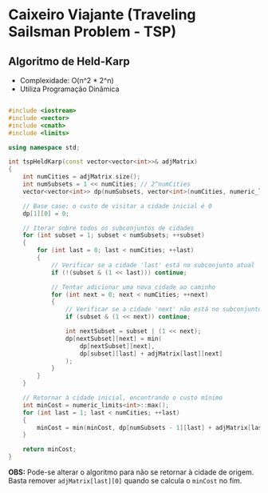 # Caixeiro Viajante (Traveling Sailsman Problem - TSP)

## Algoritmo de Held-Karp

- Complexidade: O(n^2 * 2^n)
- Utiliza Programação Dinâmica

```c++

#include <iostream>
#include <vector>
#include <cmath>
#include <limits>

using namespace std;

int tspHeldKarp(const vector<vector<int>>& adjMatrix)
{
    int numCities = adjMatrix.size();
    int numSubsets = 1 << numCities; // 2^numCities
    vector<vector<int>> dp(numSubsets, vector<int>(numCities, numeric_limits<int>::max()));

    // Base case: o custo de visitar a cidade inicial é 0
    dp[1][0] = 0;

    // Iterar sobre todos os subconjuntos de cidades
    for (int subset = 1; subset < numSubsets; ++subset)
    {
        for (int last = 0; last < numCities; ++last)
        {
            // Verificar se a cidade 'last' está no subconjunto atual
            if (!(subset & (1 << last))) continue;

            // Tentar adicionar uma nova cidade ao caminho
            for (int next = 0; next < numCities; ++next)
            {
                // Verificar se a cidade 'next' não está no subconjunto atual
                if (subset & (1 << next)) continue;

                int nextSubset = subset | (1 << next);
                dp[nextSubset][next] = min(
                    dp[nextSubset][next],
                    dp[subset][last] + adjMatrix[last][next]
                );
            }
        }
    }

    // Retornar à cidade inicial, encontrando o custo mínimo
    int minCost = numeric_limits<int>::max();
    for (int last = 1; last < numCities; ++last)
    {
        minCost = min(minCost, dp[numSubsets - 1][last] + adjMatrix[last][0]);
    }

    return minCost;
}

```

**OBS:** Pode-se alterar o algoritmo para não se retornar à cidade de origem. Basta remover `adjMatrix[last][0]` quando se calcula o `minCost` no fim.




